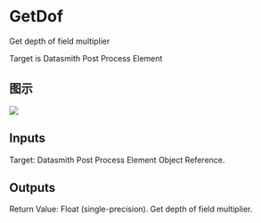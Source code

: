 # GetDof

Get depth of field multiplier

Target is Datasmith Post Process Element

## 图示

![]($-20221218-18370248.png)

## Inputs

Target: Datasmith Post Process Element Object Reference.  

## Outputs

Return Value: Float (single-precision). Get depth of field multiplier.

